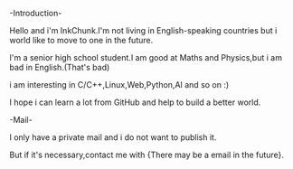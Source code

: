 -Introduction-

Hello and i'm InkChunk.I'm not living in English-speaking countries but i world like to move to one in the future.

I'm a senior high school student.I am good at Maths and Physics,but i am bad in English.(That's bad)

i am interesting in C/C++,Linux,Web,Python,AI and so on :)

I hope i can learn a lot from GitHub and help to build a better world.


-Mail-

I only have a private mail and i do not want to publish it.

But if it's necessary,contact me with {There may be a email in the future}.

